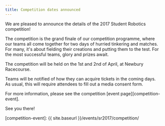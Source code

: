 ```yaml
---
title: Competition dates announced
---
```


We are pleased to announce the details of the 2017 Student Robotics competition!

The competition is the grand finale of our competition programme, where our teams
all come together for two days of hurried tinkering and matches. For many, it's
about fielding their creations and putting them to the test. For the most
successful teams, glory and prizes await.

The competition will be held on the 1st and 2nd of April, at Newbury Racecourse.

Teams will be notified of how they can acquire tickets in the coming days. As
usual, this will require attendees to fill out a media consent form.

For more information, please see the competition [event page][competition-event].

See you there!

[competition-event]: {{ site.baseurl }}/events/sr2017/competition/
